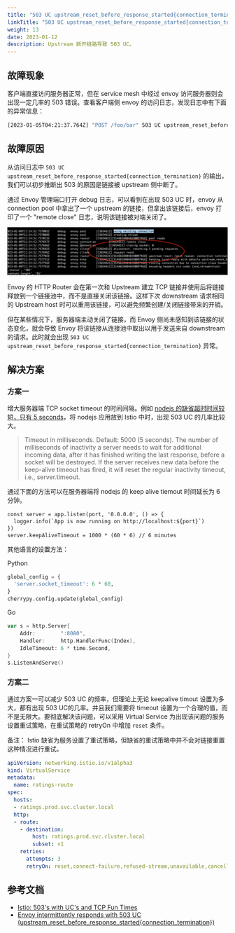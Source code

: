 ```yaml
---
title: "503 UC upstream_reset_before_response_started{connection_termination}"
linkTitle: "503 UC upstream_reset_before_response_started{connection_termination}"
weight: 13
date: 2023-01-12
description: Upstream 断开链路导致 503 UC。 
---
```


## 故障现象

客户端直接访问服务器正常，但在 service mesh 中经过 envoy 访问服务器则会出现一定几率的 503 错误。查看客户端侧 envoy 的访问日志，发现日志中有下面的异常信息：

```bash
[2023-01-05T04:21:37.764Z] "POST /foo/bar" 503 UC upstream_reset_before_response_started{connection_termination} - "-" 291 95 0 - "116.211.195.11,116.211.195.11" "Mozilla/5.0 (Macintosh; Intel Mac OS X 10_15_7) AppleWebKit/537.36 (KHTML, like Gecko) Chrome/108.0.0.0 Safari/537.36" "06a39679-a8d4-47f7-baf3-d688ea3e67c4" "foo.bar.com" "30.183.173.155:1984" outbound|1984||foor-service.bar-ns.svc.cluster.local 30.169.11.123:46894 30.169.11.123:443 116.211.195.11:21663 - -
```

## 故障原因

从访问日志中 `503 UC upstream_reset_before_response_started{connection_termination}` 的输出，我们可以初步推断出 503 的原因是链接被 upstream 侧中断了。

通过 Envoy 管理端口打开 debug 日志，可以看到在出现 503 UC 时，envoy 从 connection pool 中拿出了一个 upstream 的链接，但拿出该链接后，envoy 打印了一个 "remote close" 日志，说明该链接被对端关闭了。

![](debug.png)

Envoy 的 HTTP Router 会在第一次和 Upstream 建立 TCP 链接并使用后将链接释放到一个链接池中，而不是直接关闭该链接。这样下次 downstream 请求相同的 Upstream host 时可以重用该链接，可以避免频繁创建/关闭链接带来的开销。 

但在某些情况下，服务器端主动关闭了链接，而 Envoy 侧尚未感知到该链接的状态变化，就会导致 Envoy 将该链接从连接池中取出以用于发送来自 downstream 的请求。此时就会出现 `503 UC upstream_reset_before_response_started{connection_termination}` 异常。

## 解决方案

### 方案一

增大服务器端 TCP socket timeout 的时间间隔。例如 [nodejs 的缺省超时时间较短，只有 5 seconds](https://nodejs.org/api/http.html#serverkeepalivetimeout)，将 nodejs 应用放到 Istio 中时，出现 503 UC 的几率比较大。

> Timeout in milliseconds. Default: 5000 (5 seconds).
The number of milliseconds of inactivity a server needs to wait for additional incoming data, after it has finished writing the last response, before a socket will be destroyed. If the server receives new data before the keep-alive timeout has fired, it will reset the regular inactivity timeout, i.e., server.timeout.

通过下面的方法可以在服务器端将 nodejs 的 keep alive tiemout 时间延长为 6 分钟。

```node
const server = app.listen(port, '0.0.0.0', () => {
  logger.info(`App is now running on http://localhost:${port}`)
})
server.keepAliveTimeout = 1000 * (60 * 6) // 6 minutes
``` 

其他语言的设置方法：

Python
```python
global_config = {
  'server.socket_timeout': 6 * 60,
}
cherrypy.config.update(global_config)
```

Go
```go
var s = http.Server{
    Addr:        ":8080",
    Handler:     http.HandlerFunc(Index),
    IdleTimeout: 6 * time.Second,
}
s.ListenAndServe()
```

### 方案二

通过方案一可以减少 503 UC 的频率，但理论上无论 keepalive timout 设置为多大，都有出现 503 UC的几率。并且我们需要将 timeout 设置为一个合理的值，而不是无限大。要彻底解决该问题，可以采用 Virtual Service 为出现该问题的服务设置重试策略，在重试策略的 retryOn 中增加 `reset` 条件。

备注：
Istio 缺省为服务设置了重试策略，但缺省的重试策略中并不会对链接重置这种情况进行重试。

```yaml
apiVersion: networking.istio.io/v1alpha3
kind: VirtualService
metadata:
  name: ratings-route
spec:
  hosts:
  - ratings.prod.svc.cluster.local
  http:
  - route:
    - destination:
        host: ratings.prod.svc.cluster.local
        subset: v1
    retries:
      attempts: 3
      retryOn: reset,connect-failure,refused-stream,unavailable,cancelled,retriable-status-codes
```

## 参考文档

* [Istio: 503's with UC's and TCP Fun Times](https://karlstoney.com/2019/05/31/istio-503s-ucs-and-tcp-fun-times/)
* [Envoy intermittently responds with 503 UC (upstream_reset_before_response_started{connection_termination})](https://github.com/envoyproxy/envoy/issues/14981)

